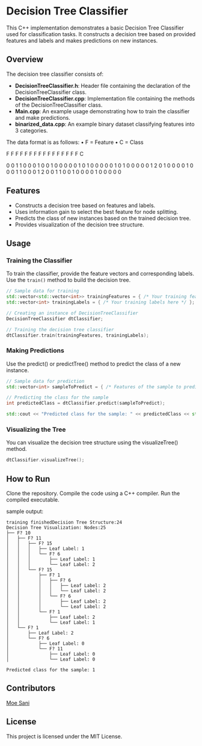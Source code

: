 # Decision Tree Classifier

This C++ implementation demonstrates a basic Decision Tree Classifier used for classification tasks. It constructs a decision tree based on provided features and labels and makes predictions on new instances.

## Overview

The decision tree classifier consists of:

- **DecisionTreeClassifier.h**: Header file containing the declaration of the DecisionTreeClassifier class.
- **DecisionTreeClassifier.cpp**: Implementation file containing the methods of the DecisionTreeClassifier class.
- **Main.cpp**: An example usage demonstrating how to train the classifier and make predictions.
- **binarized_data.cpp**: An example binary dataset classifying features into 3 categories. 

The data format is as follows:
    • F = Feature
    • C = Class

F F F F F F F F F F F F F F F F C

0 0 1 1 0 0 0 1 0 0 1 0 0 0 0 0 1
0 1 0 0 0 0 0 1 0 1 0 0 0 0 0 1 2
0 1 0 0 0 0 1 0 0 0 1 1 0 0 0 1 2
0 0 1 1 0 0 1 0 0 0 0 1 0 0 0 0 0


## Features

- Constructs a decision tree based on features and labels.
- Uses information gain to select the best feature for node splitting.
- Predicts the class of new instances based on the trained decision tree.
- Provides visualization of the decision tree structure.

## Usage

### Training the Classifier

To train the classifier, provide the feature vectors and corresponding labels. Use the `train()` method to build the decision tree.

```cpp
// Sample data for training
std::vector<std::vector<int>> trainingFeatures = { /* Your training features here */ };
std::vector<int> trainingLabels = { /* Your training labels here */ };

// Creating an instance of DecisionTreeClassifier
DecisionTreeClassifier dtClassifier;

// Training the decision tree classifier
dtClassifier.train(trainingFeatures, trainingLabels);

```

### Making Predictions
Use the predict() or predictTree() method to predict the class of a new instance.

```cpp
// Sample data for prediction
std::vector<int> sampleToPredict = { /* Features of the sample to predict */ };

// Predicting the class for the sample
int predictedClass = dtClassifier.predict(sampleToPredict);

std::cout << "Predicted class for the sample: " << predictedClass << std::endl;
```

### Visualizing the Tree
You can visualize the decision tree structure using the visualizeTree() method.

```cpp
dtClassifier.visualizeTree();
```

## How to Run
Clone the repository.
Compile the code using a C++ compiler.
Run the compiled executable.

sample output:
```
training finishedDecision Tree Structure:24
Decision Tree Visualization: Nodes:25
├── F? 10
│   ├── F? 11
│   │   ├── F? 15
│   │   │   ├── Leaf Label: 1
│   │   │   └── F? 6
│   │   │       ├── Leaf Label: 1
│   │   │       └── Leaf Label: 2
│   │   └── F? 15
│   │       ├── F? 1
│   │       │   ├── F? 6
│   │       │   │   ├── Leaf Label: 2
│   │       │   │   └── Leaf Label: 2
│   │       │   └── F? 6
│   │       │       ├── Leaf Label: 2
│   │       │       └── Leaf Label: 2
│   │       └── F? 1
│   │           ├── Leaf Label: 2
│   │           └── Leaf Label: 1
│   └── F? 1
│       ├── Leaf Label: 2
│       └── F? 6
│           ├── Leaf Label: 0
│           └── F? 11
│               ├── Leaf Label: 0
│               └── Leaf Label: 0

Predicted class for the sample: 1
```

## Contributors
[Moe Sani](https://github.com/moe-sani)
## License
This project is licensed under the MIT License.
